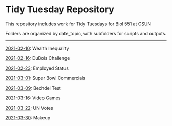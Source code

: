 # Tidy Tuesday Repository

This repository includes work for Tidy Tuesdays for Biol 551 at CSUN

Folders are organized by date_topic, with subfolders for scripts and outputs.

***

[2021-02-10](https://github.com/emwilson243/TidyTuesday/tree/main/20210210_wealthinequality): Wealth Inequality

[2021-02-16](https://github.com/emwilson243/TidyTuesday/tree/main/20210216_dubois): DuBois Challenge

[2021-02-23](https://github.com/emwilson243/TidyTuesday/tree/main/20210223_employedstatus): Employed Status

[2021-03-01](https://github.com/emwilson243/TidyTuesday/tree/main/20210301_superbowl): Super Bowl Commercials

[2021-03-09](https://github.com/emwilson243/TidyTuesday/tree/main/20210309_bechdeltest): Bechdel Test

[2021-03-16](https://github.com/emwilson243/TidyTuesday/tree/main/20210316_games): Video Games

[2021-03-22](https://github.com/emwilson243/TidyTuesday/tree/main/20210322_votes): UN Votes

[2021-03-30](https://github.com/emwilson243/TidyTuesday/tree/main/20210330_makeup): Makeup
